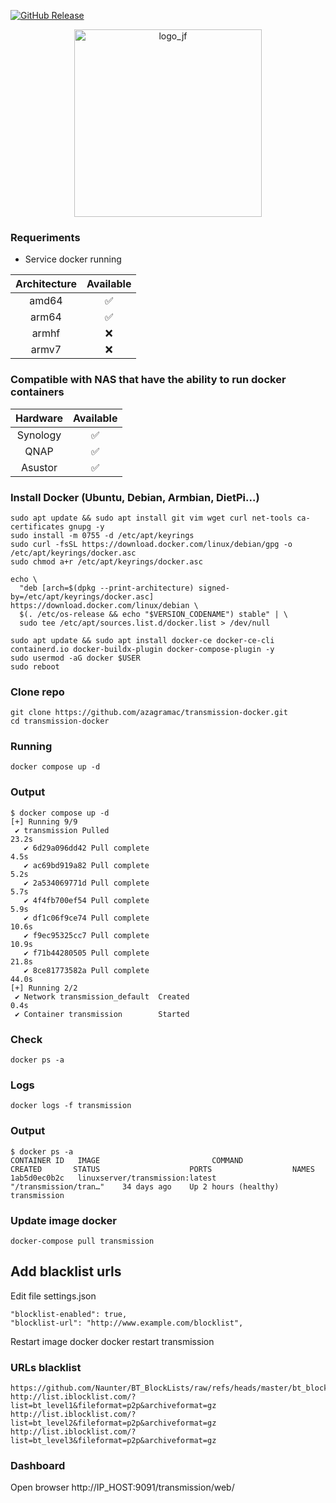 [![GitHub Release](https://img.shields.io/github/v/release/linuxserver/docker-transmission.svg?color=f64747&labelColor=9f9f9f&logoColor=ffffff&style=for-the-badge&logo=transmission)](https://github.com/linuxserver/docker-transmission/releases)

<p align="center">
  <img src="" width="300" title="logo_jf">
</p>

### Requeriments
- Service docker running
  
| Architecture | Available |
| :----: | :----: |
| amd64 | ✅ |
| arm64 | ✅ |
| armhf | ❌ | |
| armv7 | ❌ | |

### Compatible with NAS that have the ability to run docker containers 
| Hardware | Available |
| :----: | :----: |
| Synology | ✅ |
| QNAP | ✅ |
| Asustor | ✅ |


### Install Docker (Ubuntu, Debian, Armbian, DietPi...)
    sudo apt update && sudo apt install git vim wget curl net-tools ca-certificates gnupg -y
    sudo install -m 0755 -d /etc/apt/keyrings
    sudo curl -fsSL https://download.docker.com/linux/debian/gpg -o /etc/apt/keyrings/docker.asc
    sudo chmod a+r /etc/apt/keyrings/docker.asc
    
    echo \
      "deb [arch=$(dpkg --print-architecture) signed-by=/etc/apt/keyrings/docker.asc] https://download.docker.com/linux/debian \
      $(. /etc/os-release && echo "$VERSION_CODENAME") stable" | \
      sudo tee /etc/apt/sources.list.d/docker.list > /dev/null
    
    sudo apt update && sudo apt install docker-ce docker-ce-cli containerd.io docker-buildx-plugin docker-compose-plugin -y
    sudo usermod -aG docker $USER
    sudo reboot

### Clone repo
    git clone https://github.com/azagramac/transmission-docker.git
    cd transmission-docker

### Running
    docker compose up -d

### Output
    $ docker compose up -d
    [+] Running 9/9
     ✔ transmission Pulled                                                                                                                                                                                                                             23.2s 
       ✔ 6d29a096dd42 Pull complete                                                                                                                                                                                                                  4.5s 
       ✔ ac69bd919a82 Pull complete                                                                                                                                                                                                                  5.2s 
       ✔ 2a534069771d Pull complete                                                                                                                                                                                                                  5.7s 
       ✔ 4f4fb700ef54 Pull complete                                                                                                                                                                                                                  5.9s 
       ✔ df1c06f9ce74 Pull complete                                                                                                                                                                                                                 10.6s 
       ✔ f9ec95325cc7 Pull complete                                                                                                                                                                                                                 10.9s 
       ✔ f71b44280505 Pull complete                                                                                                                                                                                                                 21.8s 
       ✔ 8ce81773582a Pull complete                                                                                                                                                                                                                 44.0s 
    [+] Running 2/2
     ✔ Network transmission_default  Created                                                                                                                                                                                                            0.4s 
     ✔ Container transmission        Started

### Check
    docker ps -a

### Logs
    docker logs -f transmission

### Output
    $ docker ps -a
    CONTAINER ID   IMAGE                         COMMAND                CREATED       STATUS                    PORTS                  NAMES
    1ab5d0ec0b2c   linuxserver/transmission:latest     "/transmission/tran…"    34 days ago    Up 2 hours (healthy)                              transmission

### Update image docker
    docker-compose pull transmission

## Add blacklist urls
Edit file settings.json 

    "blocklist-enabled": true,
    "blocklist-url": "http://www.example.com/blocklist",

Restart image docker
    docker restart transmission

### URLs blacklist
    https://github.com/Naunter/BT_BlockLists/raw/refs/heads/master/bt_blocklists.gz
    http://list.iblocklist.com/?list=bt_level1&fileformat=p2p&archiveformat=gz
    http://list.iblocklist.com/?list=bt_level2&fileformat=p2p&archiveformat=gz
    http://list.iblocklist.com/?list=bt_level3&fileformat=p2p&archiveformat=gz

### Dashboard
Open browser
    http://IP_HOST:9091/transmission/web/
